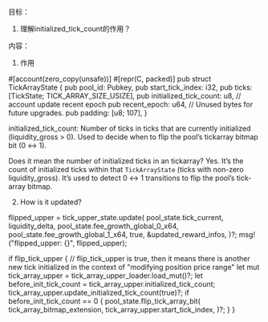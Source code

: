 目标：
1. 理解initialized_tick_count的作用？


内容：
1. 作用

#[account(zero_copy(unsafe))]
#[repr(C, packed)]
pub struct TickArrayState {
    pub pool_id: Pubkey,
    pub start_tick_index: i32,
    pub ticks: [TickState; TICK_ARRAY_SIZE_USIZE],
    pub initialized_tick_count: u8,
    // account update recent epoch
    pub recent_epoch: u64,
    // Unused bytes for future upgrades.
    pub padding: [u8; 107],
}

initialized_tick_count: Number of ticks in ticks that are currently initialized (liquidity_gross > 0). Used to decide when to flip the pool’s tickarray bitmap bit (0 ↔ 1).


Does it mean the number of initialized ticks in an tickarray?
    Yes. It’s the count of initialized ticks within that `TickArrayState` (ticks with non-zero liquidity_gross). It’s used to detect 0 ↔ 1 transitions to flip the pool’s tick-array bitmap.

2. How is it updated?

flipped_upper = tick_upper_state.update(
            pool_state.tick_current,
            liquidity_delta,
            pool_state.fee_growth_global_0_x64,
            pool_state.fee_growth_global_1_x64,
            true,
            &updated_reward_infos,
        )?;
msg!("flipped_upper: {}", flipped_upper);

if flip_tick_upper { // flip_tick_upper is true, then it means there is another new tick initialized in the context of "modifying position price range"
        let mut tick_array_upper = tick_array_upper_loader.load_mut()?;
        let before_init_tick_count = tick_array_upper.initialized_tick_count;
        tick_array_upper.update_initialized_tick_count(true)?;
        if before_init_tick_count == 0 {
            pool_state.flip_tick_array_bit(
                tick_array_bitmap_extension,
                tick_array_upper.start_tick_index,
            )?;
        }
    }